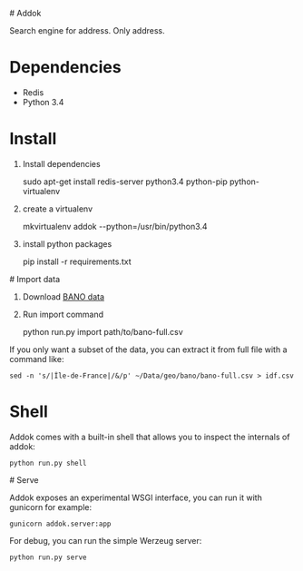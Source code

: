 # Addok

Search engine for address. Only address.


# Dependencies

- Redis
- Python 3.4


# Install

1. Install dependencies
    
    sudo apt-get install redis-server python3.4 python-pip python-virtualenv

1. create a virtualenv

    mkvirtualenv addok --python=/usr/bin/python3.4

1. install python packages

    pip install -r requirements.txt


# Import data

1. Download [BANO data](http://bano.openstreetmap.fr/data/bano-full.csv.gz)

2. Run import command

    python run.py import path/to/bano-full.csv

If you only want a subset of the data, you can extract it from full file with
a command like:

    sed -n 's/|Île-de-France|/&/p' ~/Data/geo/bano/bano-full.csv > idf.csv


# Shell

Addok comes with a built-in shell that allows you to inspect the internals of 
addok:

    python run.py shell


# Serve

Addok exposes an experimental WSGI interface, you can run it with gunicorn
for example:

    gunicorn addok.server:app

For debug, you can run the simple Werzeug server:

    python run.py serve
